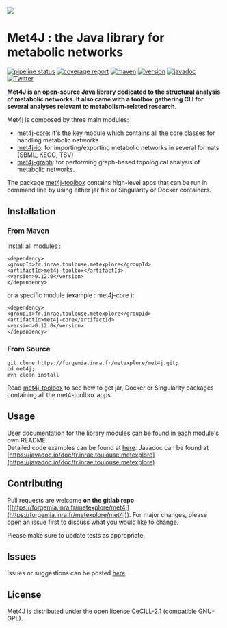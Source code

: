 ![](https://forgemia.inra.fr/uploads/-/system/project/avatar/864/met4J_logo.png?width=64)
# Met4J : the Java library for metabolic networks

[![pipeline status](https://forgemia.inra.fr/metexplore/met4j/badges/master/pipeline.svg)](https://forgemia.inra.fr/metexplore/met4j/-/commits/master)
[![coverage report](https://forgemia.inra.fr/metexplore/met4j/badges/master/coverage.svg)](https://forgemia.inra.fr/metexplore/met4j/-/commits/master)
[![maven](https://img.shields.io/maven-central/v/fr.inrae.toulouse.metexplore/met4j)](https://img.shields.io/maven-central/v/fr.inrae.toulouse.metexplore/met4j)
[![version](https://img.shields.io/gitlab/v/tag/metexplore/met4j?gitlab_url=https%3A%2F%2Fforgemia.inra.fr%2F&include_prereleases&label=version)](https://img.shields.io/gitlab/v/tag/metexplore/met4j?gitlab_url=https%3A%2F%2Fforgemia.inra.fr%2F&include_prereleases&label=version)
[![javadoc](https://javadoc.io/badge2/fr.inrae.toulouse.metexplore/met4j/javadoc.svg)](https://javadoc.io/doc/fr.inrae.toulouse.metexplore/met4j)
[![Twitter](https://img.shields.io/twitter/url/https/twitter.com/cloudposse.svg?style=social&label=Follow%20%40met4j)](https://twitter.com/met4j)

**Met4J is an open-source Java library dedicated to the structural analysis of metabolic networks. It also came with a toolbox gathering CLI for several analyses relevant to metabolism-related research.**


Met4j is composed by three main modules:
- [met4j-core](met4j-core/README.md): it's the key module which contains all the core 
classes for handling metabolic networks
- [met4j-io](met4j-io/README.md): for importing/exporting metabolic networks in several 
formats (SBML, KEGG, TSV)
- [met4j-graph](met4j-graph/README.md): for performing graph-based topological analysis of metabolic networks.  

The package [met4j-toolbox](met4j-toolbox/README.md) contains high-level apps that can be run in command line by using either jar file or Singularity or Docker containers.


## Installation

### From Maven

Install all modules :  
```
<dependency>
<groupId>fr.inrae.toulouse.metexplore</groupId>
<artifactId>met4j-toolbox</artifactId>
<version>0.12.0</version>
</dependency>
```

or a specific module (example : met4j-core ):  
```
<dependency>
<groupId>fr.inrae.toulouse.metexplore</groupId>
<artifactId>met4j-core</artifactId>
<version>0.12.0</version>
</dependency>
```

### From Source

```
git clone https://forgemia.inra.fr/metexplore/met4j.git;
cd met4j;
mvn clean install 
```

Read [met4j-toolbox](met4j-toolbox/README.md) to see how to get jar, Docker or Singularity packages containing all the met4-toolbox apps.

## Usage

User documentation for the library modules can be found in each module's own README.  
Detailed code examples can be found at [here](https://forgemia.inra.fr/metexplore/tutorialmet4j).
Javadoc can be found at [https://javadoc.io/doc/fr.inrae.toulouse.metexplore](https://javadoc.io/doc/fr.inrae.toulouse.metexplore)

## Contributing

Pull requests are welcome **on the gitlab repo** ([https://forgemia.inra.fr/metexplore/met4j](https://forgemia.inra.fr/metexplore/met4j)). For major changes, please open an issue first to discuss what you would like to change.  

Please make sure to update tests as appropriate.  

## Issues

Issues or suggestions can be posted [here](https://github.com/MetExplore/met4j/issues).

## License

Met4J is distributed under the open license [CeCILL-2.1](https://cecill.info/licences/Licence_CeCILL_V2.1-en.html) (compatible GNU-GPL).  







